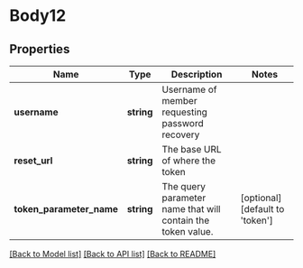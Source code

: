 # Body12

## Properties
Name | Type | Description | Notes
------------ | ------------- | ------------- | -------------
**username** | **string** | Username of member requesting password recovery | 
**reset_url** | **string** | The base URL of where the token | 
**token_parameter_name** | **string** | The query parameter name that will contain the token value. | [optional] [default to 'token']

[[Back to Model list]](../README.md#documentation-for-models) [[Back to API list]](../README.md#documentation-for-api-endpoints) [[Back to README]](../README.md)


